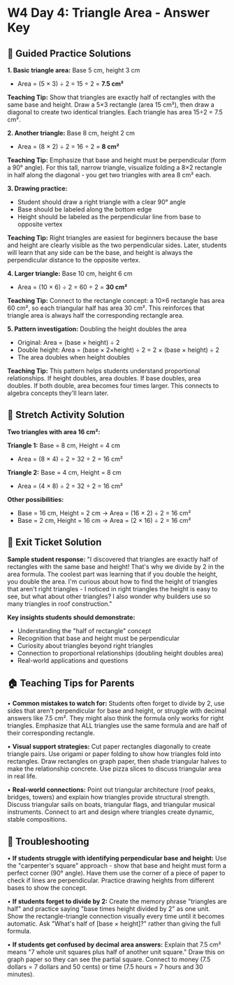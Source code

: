 # W4 Day 4: Triangle Area - Answer Key

## 📝 Guided Practice Solutions

**1. Basic triangle area:** Base 5 cm, height 3 cm
   - Area = (5 × 3) ÷ 2 = 15 ÷ 2 = **7.5 cm²**

**Teaching Tip:** Show that triangles are exactly half of rectangles with the same base and height. Draw a 5×3 rectangle (area 15 cm²), then draw a diagonal to create two identical triangles. Each triangle has area 15÷2 = 7.5 cm².

**2. Another triangle:** Base 8 cm, height 2 cm
   - Area = (8 × 2) ÷ 2 = 16 ÷ 2 = **8 cm²**

**Teaching Tip:** Emphasize that base and height must be perpendicular (form a 90° angle). For this tall, narrow triangle, visualize folding a 8×2 rectangle in half along the diagonal - you get two triangles with area 8 cm² each.

**3. Drawing practice:** 
   - Student should draw a right triangle with a clear 90° angle
   - Base should be labeled along the bottom edge
   - Height should be labeled as the perpendicular line from base to opposite vertex

**Teaching Tip:** Right triangles are easiest for beginners because the base and height are clearly visible as the two perpendicular sides. Later, students will learn that any side can be the base, and height is always the perpendicular distance to the opposite vertex.

**4. Larger triangle:** Base 10 cm, height 6 cm
   - Area = (10 × 6) ÷ 2 = 60 ÷ 2 = **30 cm²**

**Teaching Tip:** Connect to the rectangle concept: a 10×6 rectangle has area 60 cm², so each triangular half has area 30 cm². This reinforces that triangle area is always half the corresponding rectangle area.

**5. Pattern investigation:** Doubling the height doubles the area
   - Original: Area = (base × height) ÷ 2
   - Double height: Area = (base × 2×height) ÷ 2 = 2 × (base × height) ÷ 2
   - The area doubles when height doubles

**Teaching Tip:** This pattern helps students understand proportional relationships. If height doubles, area doubles. If base doubles, area doubles. If both double, area becomes four times larger. This connects to algebra concepts they'll learn later.

## 🚀 Stretch Activity Solution

**Two triangles with area 16 cm²:**

**Triangle 1:** Base = 8 cm, Height = 4 cm
- Area = (8 × 4) ÷ 2 = 32 ÷ 2 = 16 cm²

**Triangle 2:** Base = 4 cm, Height = 8 cm
- Area = (4 × 8) ÷ 2 = 32 ÷ 2 = 16 cm²

**Other possibilities:**
- Base = 16 cm, Height = 2 cm → Area = (16 × 2) ÷ 2 = 16 cm²
- Base = 2 cm, Height = 16 cm → Area = (2 × 16) ÷ 2 = 16 cm²

## 🎯 Exit Ticket Solution

**Sample student response:**
"I discovered that triangles are exactly half of rectangles with the same base and height! That's why we divide by 2 in the area formula. The coolest part was learning that if you double the height, you double the area. I'm curious about how to find the height of triangles that aren't right triangles - I noticed in right triangles the height is easy to see, but what about other triangles? I also wonder why builders use so many triangles in roof construction."

**Key insights students should demonstrate:**
- Understanding the "half of rectangle" concept
- Recognition that base and height must be perpendicular
- Curiosity about triangles beyond right triangles
- Connection to proportional relationships (doubling height doubles area)
- Real-world applications and questions

## 🏠 Teaching Tips for Parents

• **Common mistakes to watch for:** Students often forget to divide by 2, use sides that aren't perpendicular for base and height, or struggle with decimal answers like 7.5 cm². They might also think the formula only works for right triangles. Emphasize that ALL triangles use the same formula and are half of their corresponding rectangle.

• **Visual support strategies:** Cut paper rectangles diagonally to create triangle pairs. Use origami or paper folding to show how triangles fold into rectangles. Draw rectangles on graph paper, then shade triangular halves to make the relationship concrete. Use pizza slices to discuss triangular area in real life.

• **Real-world connections:** Point out triangular architecture (roof peaks, bridges, towers) and explain how triangles provide structural strength. Discuss triangular sails on boats, triangular flags, and triangular musical instruments. Connect to art and design where triangles create dynamic, stable compositions.

## 🔧 Troubleshooting

• **If students struggle with identifying perpendicular base and height:** Use the "carpenter's square" approach - show that base and height must form a perfect corner (90° angle). Have them use the corner of a piece of paper to check if lines are perpendicular. Practice drawing heights from different bases to show the concept.

• **If students forget to divide by 2:** Create the memory phrase "triangles are half" and practice saying "base times height divided by 2" as one unit. Show the rectangle-triangle connection visually every time until it becomes automatic. Ask "What's half of [base × height]?" rather than giving the full formula.

• **If students get confused by decimal area answers:** Explain that 7.5 cm² means "7 whole unit squares plus half of another unit square." Draw this on graph paper so they can see the partial square. Connect to money (7.5 dollars = 7 dollars and 50 cents) or time (7.5 hours = 7 hours and 30 minutes).